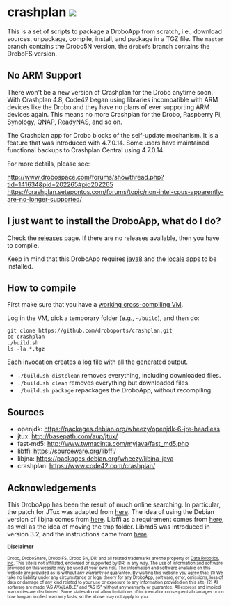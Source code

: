 # crashplan ![](https://travis-ci.org/droboports/crashplan.svg?branch=master)

This is a set of scripts to package a DroboApp from scratch, i.e., download sources, unpackage, compile, install, and package in a TGZ file. The `master` branch contains the Drobo5N version, the `drobofs` branch contains the DroboFS version.

## No ARM Support

There won't be a new version of Crashplan for the Drobo anytime soon. With Crashplan 4.8, Code42 began using libraries incompatible with ARM devices like the Drobo and they have no plans of ever supporting ARM devices again. This means no more Crashplan for the Drobo, Raspberry Pi, Synology, QNAP, ReadyNAS, and so on.

The Crashplan app for Drobo blocks of the self-update mechanism. It is a feature that was introduced with 4.7.0.14. Some users have maintained functional backups to Crashplan Central using 4.7.0.14.

For more details, please see:

http://www.drobospace.com/forums/showthread.php?tid=141634&pid=202265#pid202265
https://crashplan.setepontos.com/forums/topic/non-intel-cpus-apparently-are-no-longer-supported/

## I just want to install the DroboApp, what do I do?

Check the [releases](https://github.com/droboports/crashplan/releases) page. If there are no releases available, then you have to compile.

Keep in mind that this DroboApp requires [java8](https://github.com/droboports/java8) and the [locale](https://github.com/droboports/locale) apps to be installed.

## How to compile

First make sure that you have a [working cross-compiling VM](https://github.com/droboports/droboports.github.io/wiki/Setting-up-a-VM).

Log in the VM, pick a temporary folder (e.g., `~/build`), and then do:

```
git clone https://github.com/droboports/crashplan.git
cd crashplan
./build.sh
ls -la *.tgz
```

Each invocation creates a log file with all the generated output.

* `./build.sh distclean` removes everything, including downloaded files.
* `./build.sh clean` removes everything but downloaded files.
* `./build.sh package` repackages the DroboApp, without recompiling.

## Sources

* openjdk: https://packages.debian.org/wheezy/openjdk-6-jre-headless
* jtux: http://basepath.com/aup/jtux/
* fast-md5: http://www.twmacinta.com/myjava/fast_md5.php
* libffi: https://sourceware.org/libffi/
* libjna: https://packages.debian.org/wheezy/libjna-java
* crashplan: https://www.code42.com/crashplan/

## Acknowledgements

This DroboApp has been the result of much online searching. In particular, the patch for JTux was adapted from [here](https://crashplan.zendesk.com/entries/390250-crashplan-on-sheevaplug). The idea of using the Debian version of libjna comes from [here](http://www.opticality.com/blog/2011/07/16/installing-crashplan-on-a-pogoplug-pro/). Libffi as a requirement comes from [here](http://www.openstora.com/phpBB3/viewtopic.php?f=1&amp;t=904), as well as the idea of moving the tmp folder. Libmd5 was introduced in version 3.2, and the instructions came from [here](http://pcloadletter.co.uk/2012/01/30/crashplan-syno-package/).

<sub>**Disclaimer**</sub>

<sub><sub>Drobo, DroboShare, Drobo FS, Drobo 5N, DRI and all related trademarks are the property of [Data Robotics, Inc](http://www.drobo.com/). This site is not affiliated, endorsed or supported by DRI in any way. The use of information and software provided on this website may be used at your own risk. The information and software available on this website are provided as-is without any warranty or guarantee. By visiting this website you agree that: (1) We take no liability under any circumstance or legal theory for any DroboApp, software, error, omissions, loss of data or damage of any kind related to your use or exposure to any information provided on this site; (2) All software are made “AS AVAILABLE” and “AS IS” without any warranty or guarantee. All express and implied warranties are disclaimed. Some states do not allow limitations of incidental or consequential damages or on how long an implied warranty lasts, so the above may not apply to you.</sub></sub>
